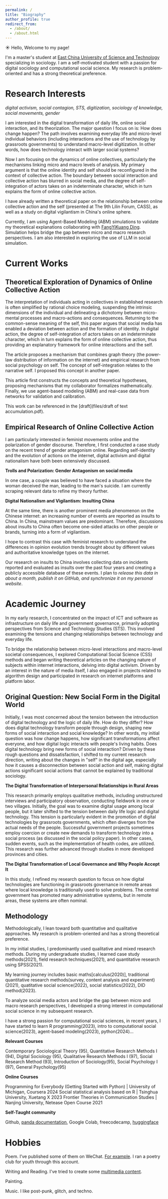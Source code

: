 ```yaml
---
permalink: /
title: "Biography"
author_profile: true
redirect_from: 
  - /about/
  - /about.html
---
```


☀️ Hello, Welcome to my page!

I'm a master's student at [East China University of Science and Technology](https://www.ecust.edu.cn/) specializing in sociology. I am a self-motivated student with a passion for digital sociology and computational social science. My research is problem-oriented and has a strong theoretical preference.


Research Interests
======
*digital activism, social contagion, STS, digitization, sociology of knowledge, social movements, gender*

I am interested in the digital transformation of daily life, online social interaction, and its theorization. The major question I focus on is: How does change happen? The path involves examining everyday life and micro-level individual behaviors (including interactions and the use of technology by grassroots governments) to understand macro-level digitization. In other words, how does technology interact with larger social systems?

Now I am focusing on the dynamics of online collectives, particularly the mechanisms linking micro and macro levels of analysis. My primary argument is that the online identity and self should be reconfigured in the context of collective action. The boundary between social interaction and collective action has blurred in social media, and the degree of self-integration of actors takes on an indeterminate character, which in turn explains the form of online collective action. 

I have already written a theoretical paper on the relationship between online collective action and the self (presented at The 9th Lilin Forum, CASS), as well as a study on digital vigilantism in China's online sphere.

Currently, I am using Agent-Based Modeling (ABM) simulations to validate my theoretical explanations collaborating with [FangYiKuang Ding](https://scholar.google.com.hk/citations?hl=zh-CN&user=zZtzLEEAAAAJ&view_op=list_works&gmla=AILGF5VfcWBlFxNDWbP35F-rxUwbniY918HvT8HKCT7EnftWJwJU1SiARyLcTL0epdyZRdbv9B0FwlRSfjN1gSwjGuOIcN_-WFpdjkDUadnPwsPFPPOEUmelq9Gf-e9fiqEmpt8ZjSwkXAQotnDTXHcwrxU6HknWd97UAA7B8GBrmKha12sMhIq9pl8). Simulation helps bridge the gap between micro and macro research perspectives. I am also interested in exploring the use of LLM in social simulation.


Current Works
======

Theoretical Exploration of Dynamics of Online Collective Action
------

The interpretation of individuals acting in collectives in established research is often simplified by rational choice modeling, suspending the intrinsic dimensions of the individual and delineating a dichotomy between micro-mental processes and macro-actions and consequences. Returning to the common-sense meaning of the self, this paper argues that social media has enabled a deviation between action and the formation of identity. In digital action, the degree of self-integration of actors takes on an indeterminate character, which in turn explains the form of online collective action, thus providing an explanatory framework for online interactions and the self.

The article proposes a mechanism that combines graph theory (the power-law distribution of information on the internet) and empirical research from social psychology on self. The concept of self-integration relates to the narrative self. I proposed this concept in another paper.

This article first constructs the concepts and theoretical hypotheses, proposing mechanisms that my collaborator formalizes mathematically. Finally, we use agent-based modeling (ABM) and real-case data from networks for validation and calibration.

This work can be referenced in the [draft](files/draft of text accumulation.pdf).


Empirical Research of Online Collective Action
------

I am particularly interested in feminist movements online and the polarization of gender discourse. Therefore, I first conducted a case study on the recent trend of gender antagonism online. Regarding self-identity and the evolution of actions on the internet, digital activism and digital nationalism have both been extensively discussed. 

**Trolls and Polarization: Gender Antagonism on social media**

In one case, a couple was believed to have faced a situation where the woman deceived the man, leading to the man's suicide. I am currently scraping relevant data to refine my theory further.

**Digital Nationalism and Vigilantism: Insulting China**

At the same time, there is another prominent media phenomenon on the Chinese internet: an increasing number of events are reported as insults to China. In China, mainstream values are predominant. Therefore, discussions about insults to China often become one-sided attacks on other people or brands, turning into a form of vigilantism. 

I hope to contrast this case with feminist research to understand the differences in opinion evolution trends brought about by different values and authoritative knowledge types on the internet.

Our research on insults to China involves collecting data on incidents reported and evaluated as insults over the past four years and creating a publicly accessible database of these events. I plan to *release this data in about a month, publish it on GitHub, and synchronize it on my personal website*.


Academic Journey
======

In my early research, I concentrated on the impact of ICT and software as infrastructure on daily life and government governance, primarily adopting perspectives from Science and Technology Studies (STS). This involved examining the tensions and changing relationships between technology and everyday life.

To bridge the relationship between micro-level interactions and macro-level societal consequences, I explored Computational Social Science (CSS) methods and began writing theoretical articles on the changing nature of subjects within internet interactions, delving into digital activism. Driven by an interest in the nature of media itself, I also engaged in projects related to algorithm design and participated in research on internet platforms and platform labor.


Original Question: New Social Form in the Digital World
------

Initially, I was most concerned about the tension between the introduction of digital technology and the logic of daily life. How do they differ? How does digital technology transform people through design, shaping new forms of social interaction and social knowledge? In other words, my initial question was how change happens, how significant transformations affect everyone, and how digital logic interacts with people's living habits. Does digital technology bring new forms of social interaction? Driven by these rough questions and dissatisfaction, I shifted to my current research direction, writing about the changes in "self" in the digital age, especially how it causes a disconnection between social action and self, making digital actions significant social actions that cannot be explained by traditional sociology. 

**The Digital Transformation of Interpersonal Relationships in Rural Areas**

This research primarily employs qualitative methods, including unstructured interviews and participatory observation, conducting fieldwork in one or two villages. Initially, the goal was to examine digital usage among local people, but it later shifted to the tension between daily life logic and digital technology. This tension is particularly evident in the promotion of digital technologies by grassroots governments, which often diverges from the actual needs of the people. Successful government projects sometimes employ coercion or create new demands to transform technology into a social process (as discussed in the social policy paper). In other cases, sudden events, such as the implementation of health codes, are utilized. This research was further advanced through studies in more developed provinces and cities.

**The Digital Transformation of Local Governance and Why People Accept It**

In this study, I refined my research question to focus on how digital technologies are functioning in grassroots governance in remote areas where local knowledge is traditionally used to solve problems. The central government has promoted many administrative systems, but in remote areas, these systems are often nominal.


Methodology
------

Methodologically, I lean toward both quantitative and qualitative approaches. My research is problem-oriented and has a strong theoretical preference.

In my initial studies, I predominantly used qualitative and mixed research methods. During my undergraduate studies, I learned case study methods(2021), field research techniques(2021), and quantitative research using SPSS(2021).

My learning journey includes basic maths[calculus(2020)], traditional quantitative research methods(survey, content analysis and experiment)(2021), quatitative social science(2022), social statistics(2022), DID method(2023).

To analyze social media actors and bridge the gap between micro and macro research perspectives, I developed a strong interest in computational social science in my subsequent research.

I have a strong passion for computational social sciences, in recent years, I have started to learn R programming(2023), intro to computational social science(2023), agent-based modeling(2023), python(2024)…

**Relevant Courses**

Contemporary Sociological Theory (95), Quantitative Research Methods I (94), Digital Sociology (95), Qualitative Research Methods I (97), Social Research Method (93),  Introduction of Sociology(95), Social Psychology I (97), General Psychology(95)

**Online Courses**

Programming for Everybody (Getting Started with Python) | University of Michigan, Coursera 2024
Social statistical analysis based on R | Tsinghua University, Xuetang X 2023
Frontier Theories in Communication Studies | Nanjing University, Netease Open Course 2021

**Self-Taught community**

Github, [panda documentation](https://pandas.pydata.org/docs/), Google Colab, freecodecamp, [huggingface](https://huggingface.co/)


Hobbies
======

Poem. I’ve published some of them on WeChat. [For example](https://mp.weixin.qq.com/s/NYfBgVDHK5eekF1ruojqxw). I ran a poetry club for youth through this account.

Writing and Reading. I've tried to create some [multimedia content](https://mp.weixin.qq.com/s/4Rh4jz_zZBbla7NxmFHWoA).

Painting.

Music. I like post-punk, glitch, and techno. 
